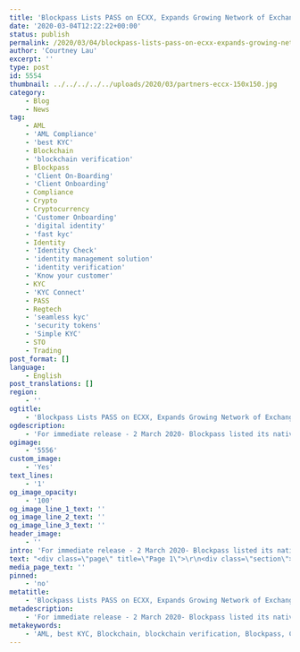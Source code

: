 ```yaml
---
title: 'Blockpass Lists PASS on ECXX, Expands Growing Network of Exchanges'
date: '2020-03-04T12:22:22+00:00'
status: publish
permalink: /2020/03/04/blockpass-lists-pass-on-ecxx-expands-growing-network-of-exchanges
author: 'Courtney Lau'
excerpt: ''
type: post
id: 5554
thumbnail: ../../../../../uploads/2020/03/partners-eccx-150x150.jpg
category:
    - Blog
    - News
tag:
    - AML
    - 'AML Compliance'
    - 'best KYC'
    - Blockchain
    - 'blockchain verification'
    - Blockpass
    - 'Client On-Boarding'
    - 'Client Onboarding'
    - Compliance
    - Crypto
    - Cryptocurrency
    - 'Customer Onboarding'
    - 'digital identity'
    - 'fast kyc'
    - Identity
    - 'Identity Check'
    - 'identity management solution'
    - 'identity verification'
    - 'Know your customer'
    - KYC
    - 'KYC Connect'
    - PASS
    - Regtech
    - 'seamless kyc'
    - 'security tokens'
    - 'Simple KYC'
    - STO
    - Trading
post_format: []
language:
    - English
post_translations: []
region:
    - ''
ogtitle:
    - 'Blockpass Lists PASS on ECXX, Expands Growing Network of Exchanges'
ogdescription:
    - 'For immediate release - 2 March 2020-​ Blockpass listed its native utility token PASS on digital asset exchange platform ECXX on 20 February 2020.'
ogimage:
    - '5556'
custom_image:
    - 'Yes'
text_lines:
    - '1'
og_image_opacity:
    - '100'
og_image_line_1_text: ''
og_image_line_2_text: ''
og_image_line_3_text: ''
header_image:
    - ''
intro: 'For immediate release - 2 March 2020-​ Blockpass listed its native utility token PASS on digital asset exchange platform ECXX on 20 February 2020.'
text: "<div class=\"page\" title=\"Page 1\">\r\n<div class=\"section\">\r\n<div class=\"layoutArea\">\r\n<div class=\"column\">\r\n\r\n<a href=\"https://ecxx.com/en_US/\">ECXX</a> is a Singapore-based exchange platform with proprietary systems built for high-volume. With its vision to be the World's Leading Digital Asset Exchange, the group aims to deliver trustable and secured digital asset trading services. ecxx.com ensures discretion by protecting client assets with a world-class multi-layer security system.\r\n\r\nBlockpass is a digital identity verification provider that provides a one-click compliance gateway to financial services and other regulated industries. From the Blockpass Mobile App, users can create, store, and manage a data-secure digital identity that can be used for an entire ecosystem of services and token purchases. PASS is the first KYC-enabled ERC-20 token, used for transacting in the Blockpass ecosystem. Exchanges that already list PASS include <a href=\"https://hitbtc.com/\">HitBTC</a>, <a href=\"https://www.lykke.com/\">Lykke</a>, <a href=\"https://adaxtech.com/\">ADAX</a> and <a href=\"https://www.glenbit.com/\">GlenBit</a>, with new exchanges being announced soon.\r\n\r\n“We are thrilled to announce yet another exchange that we have partnered with with for distribution of PASS,” said CEO <a href=\"https://www.linkedin.com/in/adamvaziri/\">Adam Vaziri</a>. “PASS is the only KYC enabled ERC-20 token, meaning it is secure and completely compliant in industry where regulation is becoming significantly more prevalent. By engaging with PASS, users become part of the Blockpass ecosystem and can access exclusive offers with our service partners.”\r\n\r\n“As we enter the 11th year since bitcoin was conceptualised, we believe regulatory compliance is the missing piece in the puzzle of the journey towards institutional and mass adoption. As such, we are excited to be working with projects like Blockpass which is playing a critical role in this journey,” Branson Lee, CEO of ECXX, said.\r\n\r\nServices in the Blockpass marketplace include <a href=\"https://adaxtech.com/\">ADAX</a>, <a href=\"https://holdex.io/\">Holdex</a>, <a href=\"https://www.glenbit.com/\">GlenBit</a>, <a href=\"https://wavesplatform.com/\">WAVES</a>, <a href=\"https://tokenomica.com/\">Tokenomica</a> and <a href=\"https://korporatio.com/\">Korporatio</a> amongst others. Blockpass has expanded in size and use over the past year,\r\n\r\n</div>\r\n</div>\r\n</div>\r\n</div>\r\n<div class=\"page\" title=\"Page 2\">\r\n<div class=\"section\">\r\n<div class=\"layoutArea\">\r\n<div class=\"column\">\r\n\r\nwith the inauguration of the <a href=\"https://identity-lab.blockpass.org/\">Blockpass Identity Lab</a> in partnership with Edinburgh Napier University in September 2018, followed by a number of new partnerships and collaborations with companies from a variety of industries and interests. Blockpass continues to develop its digital identity protocol with updates and additions to improve the compliance experience. Blockpass is seeing rapidly increasing numbers of users in the past few months as its identity verification solution is used for ICOs, <a href=\"https://www.blockpass.org/2019/05/25/what-is-a-security-token-and-a-security-token-offering/\">STOs</a> and <a href=\"https://www.blockpass.org/2019/06/14/what-is-an-initial-exchange-offering/\">IEOs,</a> supporting a number of successful fundraisers in the past few months. The Blockpass App is available from the App Store and Google Play.\r\n\r\nAbout Blockpass IDN\r\n\r\nBlockpass offers digital identity verification for businesses that participate in regulated industries, including crypto wallets and exchanges, virtual banks, traditional financial institutions and gaming. Blockpass provides an alternative process to cumbersome, repetitive and expensive Know Your Customer (KYC) and Anti-Money Laundering (AML) verification through an easy-to-use mobile application and seamless merchant dashboard. For individuals, Blockpass is a secure, user-centric gateway to financial services and other regulated offerings, allowing one click KYC submission. Blockpass alleviates the pain of opening new accounts and redoing KYC over and over. Registered in Hong Kong, Blockpass IDN is a joint venture of Infinity Blockchain Labs and Chain of Things. Blockpass IDN licenses its technology from the non-profit Blockpass Foundation, registered in the Isle of Man.\r\n\r\nFor more information and updates, please visit and sign up to the following: Promotional video: ​https://youtu.be/SvO2cw3e-SI\r\nWebsite: ​http://www.blockpass.org\r\nMedium: ​https://medium.com/@blockpass\r\n\r\nTwitter: ​https://twitter.com/BlockpassOrg\r\nFacebook: ​https://www.facebook.com/blockpassorg/ Telegram: ​https://t.me/blockpass\r\n\r\n</div>\r\n</div>\r\n</div>\r\n</div>\r\n&nbsp;"
media_page_text: ''
pinned:
    - 'no'
metatitle:
    - 'Blockpass Lists PASS on ECXX, Expands Growing Network of Exchanges'
metadescription:
    - 'For immediate release - 2 March 2020-​ Blockpass listed its native utility token PASS on digital asset exchange platform ECXX on 20 February 2020.'
metakeywords:
    - 'AML, best KYC, Blockchain, blockchain verification, Blockpass, Client On-Boarding, Client Onboarding, Compliance, Crypto, Cryptocurrency, Customer Onboarding, digital identity, fast kyc, Identity, Identity Check, identity management solution, identity verification, Know your customer, KYC, KYC Connect, PASS, Regtech, seamless kyc, security tokens, Simple KYC, STO'
---
```

<!DOCTYPE html PUBLIC "-//W3C//DTD HTML 4.0 Transitional//EN" "http://www.w3.org/TR/REC-html40/loose.dtd">
<?xml encoding="UTF-8">
